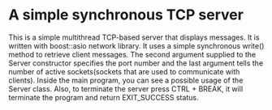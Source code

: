 # A simple synchronous TCP server
This is a simple multithread TCP-based server that displays messages. 
It is written with boost::asio network library.
It uses a simple synchronous write() method to retrieve client messages. 
The second argument supplied to the Server constructor specifies the port number and the last argument tells the number of active sockets(sockets that are used to communicate with clients).
Inside the main program, you can see a possible usage of the Server class. 
Also, to terminate the server press CTRL + BREAK, it will terminate the program and return EXIT_SUCCESS status. 
